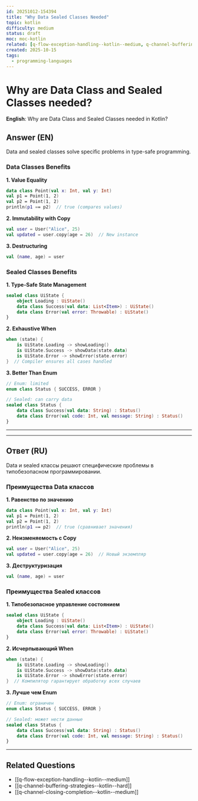 ```yaml
---
id: 20251012-154394
title: "Why Data Sealed Classes Needed"
topic: kotlin
difficulty: medium
status: draft
moc: moc-kotlin
related: [q-flow-exception-handling--kotlin--medium, q-channel-buffering-strategies--kotlin--hard, q-channel-closing-completion--kotlin--medium]
created: 2025-10-15
tags:
  - programming-languages
---
```

# Why are Data Class and Sealed Classes needed?

**English**: Why are Data Class and Sealed Classes needed in Kotlin?

## Answer (EN)

Data and sealed classes solve specific problems in type-safe programming.

### Data Classes Benefits

**1. Value Equality**
```kotlin
data class Point(val x: Int, val y: Int)
val p1 = Point(1, 2)
val p2 = Point(1, 2)
println(p1 == p2)  // true (compares values)
```

**2. Immutability with Copy**
```kotlin
val user = User("Alice", 25)
val updated = user.copy(age = 26)  // New instance
```

**3. Destructuring**
```kotlin
val (name, age) = user
```

### Sealed Classes Benefits

**1. Type-Safe State Management**
```kotlin
sealed class UiState {
    object Loading : UiState()
    data class Success(val data: List<Item>) : UiState()
    data class Error(val error: Throwable) : UiState()
}
```

**2. Exhaustive When**
```kotlin
when (state) {
    is UiState.Loading -> showLoading()
    is UiState.Success -> showData(state.data)
    is UiState.Error -> showError(state.error)
}  // Compiler ensures all cases handled
```

**3. Better Than Enum**
```kotlin
// Enum: limited
enum class Status { SUCCESS, ERROR }

// Sealed: can carry data
sealed class Status {
    data class Success(val data: String) : Status()
    data class Error(val code: Int, val message: String) : Status()
}
```

---
---

## Ответ (RU)

Data и sealed классы решают специфические проблемы в типобезопасном программировании.

### Преимущества Data классов

**1. Равенство по значению**
```kotlin
data class Point(val x: Int, val y: Int)
val p1 = Point(1, 2)
val p2 = Point(1, 2)
println(p1 == p2)  // true (сравнивает значения)
```

**2. Неизменяемость с Copy**
```kotlin
val user = User("Alice", 25)
val updated = user.copy(age = 26)  // Новый экземпляр
```

**3. Деструктуризация**
```kotlin
val (name, age) = user
```

### Преимущества Sealed классов

**1. Типобезопасное управление состоянием**
```kotlin
sealed class UiState {
    object Loading : UiState()
    data class Success(val data: List<Item>) : UiState()
    data class Error(val error: Throwable) : UiState()
}
```

**2. Исчерпывающий When**
```kotlin
when (state) {
    is UiState.Loading -> showLoading()
    is UiState.Success -> showData(state.data)
    is UiState.Error -> showError(state.error)
}  // Компилятор гарантирует обработку всех случаев
```

**3. Лучше чем Enum**
```kotlin
// Enum: ограничен
enum class Status { SUCCESS, ERROR }

// Sealed: может нести данные
sealed class Status {
    data class Success(val data: String) : Status()
    data class Error(val code: Int, val message: String) : Status()
}
```

---

## Related Questions

- [[q-flow-exception-handling--kotlin--medium]]
- [[q-channel-buffering-strategies--kotlin--hard]]
- [[q-channel-closing-completion--kotlin--medium]]

